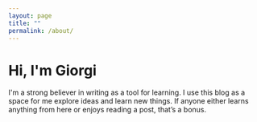 ```yaml
---
layout: page
title: ""
permalink: /about/
---
```


# Hi, I'm Giorgi

I'm a strong believer in writing as a tool for learning. I use this blog as a space for me explore ideas and learn new things. If anyone either learns anything from here or enjoys reading a post, that’s a bonus.
